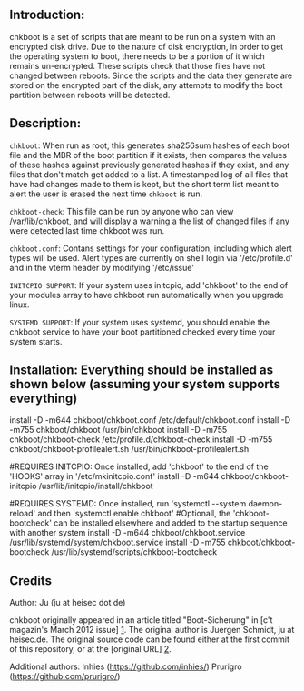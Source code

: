 Introduction:
-------------
chkboot is a set of scripts that are meant to be run on a system with an
encrypted disk drive. Due to the nature of disk encryption, in order to get
the operating system to boot, there needs to be a portion of it which remains
un-encrypted. These scripts check that those files have not changed between
reboots. Since the scripts and the data they generate are stored on the
encrypted part of the disk, any attempts to modify the boot partition between
reboots will be detected.

Description:
------------
`chkboot`: When run as root, this generates sha256sum hashes of each boot file
and the MBR of the boot partition if it exists, then compares the values of
these hashes against previously generated hashes if they exist, and any files
that don't match get added to a list. A timestamped log of all files that have
had changes made to them is kept, but the short term list meant to alert the
user is erased the next time `chkboot` is run.

`chkboot-check`: This file can be run by anyone who can view /var/lib/chkboot,
and will display a warning a the list of changed files if any were detected last
time chkboot was run.

`chkboot.conf`: Contans settings for your configuration, including which alert
types will be used. Alert types are currently on shell login via '/etc/profile.d'
and in the vterm header by modifying '/etc/issue'

`INITCPIO SUPPORT`: If your system uses initcpio, add 'chkboot' to the end
of your modules array to have chkboot run automatically when you upgrade linux.

`SYSTEMD SUPPORT`: If your system uses systemd, you should enable the chkboot
service to have your boot partitioned checked every time your system starts.

Installation: Everything should be installed as shown below (assuming your system supports everything)
-------------
install -D -m644 chkboot/chkboot.conf /etc/default/chkboot.conf
install -D -m755 chkboot/chkboot /usr/bin/chkboot
install -D -m755 chkboot/chkboot-check /etc/profile.d/chkboot-check
install -D -m755 chkboot/chkboot-profilealert.sh /usr/bin/chkboot-profilealert.sh

#REQUIRES INITCPIO: Once installed, add 'chkboot' to the end of the 'HOOKS' array in '/etc/mkinitcpio.conf'
install -D -m644 chkboot/chkboot-initcpio /usr/lib/initcpio/install/chkboot

#REQUIRES SYSTEMD: Once installed, run 'systemctl --system daemon-reload' and then 'systemctl enable chkboot'
#Optionall, the 'chkboot-bootcheck' can be installed elsewhere and added to the startup sequence with another system
install -D -m644 chkboot/chkboot.service /usr/lib/systemd/system/chkboot.service
install -D -m755 chkboot/chkboot-bootcheck /usr/lib/systemd/scripts/chkboot-bootcheck

Credits
-------
Author: Ju (ju at heisec dot de)

chkboot originally appeared in an article titled "Boot-Sicherung" in [c't
magazin's March 2012 issue] [1]. The original author is Juergen Schmidt, ju at
heisec.de. The original source code can be found either at the first commit of
this repository, or at the [original URL] [2].

[1]: http://www.heise.de/ct/inhalt/2012/03/146/
[2]: http://ftp.heise.de/pub/ct/listings/1203-146.zip

Additional authors:
Inhies (https://github.com/inhies/)
Prurigro (https://github.com/prurigro/)
